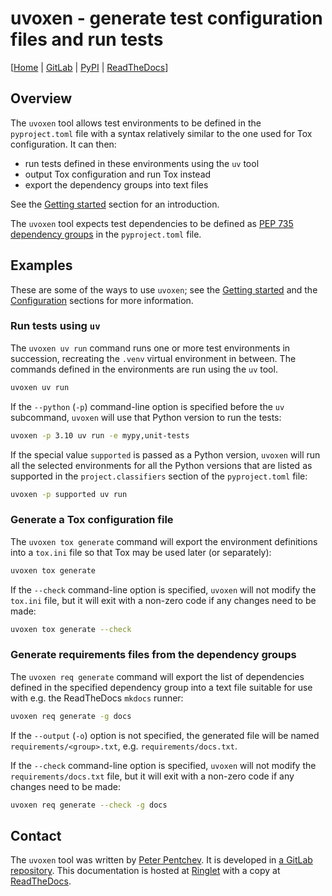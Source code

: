 <!--
SPDX-FileCopyrightText: Peter Pentchev <roam@ringlet.net>
SPDX-License-Identifier: BSD-2-Clause
-->

# uvoxen - generate test configuration files and run tests

\[[Home][ringlet-home] | [GitLab][gitlab] | [PyPI][pypi] | [ReadTheDocs][readthedocs]\]

## Overview

The `uvoxen` tool allows test environments to be defined in
the `pyproject.toml` file with a syntax relatively similar to
the one used for Tox configuration.
It can then:

- run tests defined in these environments using the `uv` tool
- output Tox configuration and run Tox instead
- export the dependency groups into text files

See the [Getting started](getting-started.md) section for an introduction.

The `uvoxen` tool expects test dependencies to be defined as
[PEP 735 dependency groups][pep-735] in the `pyproject.toml` file.

## Examples

These are some of the ways to use `uvoxen`; see
the [Getting started](getting-started.md) and
the [Configuration](config.md) sections for more information.

### Run tests using `uv`

The `uvoxen uv run` command runs one or more test environments in succession,
recreating the `.venv` virtual environment in between.
The commands defined in the environments are run using the `uv` tool.

``` sh
uvoxen uv run
```

If the `--python` (`-p`) command-line option is specified before the `uv`
subcommand, `uvoxen` will use that Python version to run the tests:

``` sh
uvoxen -p 3.10 uv run -e mypy,unit-tests
```

If the special value `supported` is passed as a Python version, `uvoxen` will
run all the selected environments for all the Python versions that are
listed as supported in the `project.classifiers` section of
the `pyproject.toml` file:

``` sh
uvoxen -p supported uv run
```

### Generate a Tox configuration file

The `uvoxen tox generate` command will export the environment definitions into
a `tox.ini` file so that Tox may be used later (or separately):

``` sh
uvoxen tox generate
```

If the `--check` command-line option is specified, `uvoxen` will not modify
the `tox.ini` file, but it will exit with a non-zero code if any changes
need to be made:

``` sh
uvoxen tox generate --check
```

### Generate requirements files from the dependency groups

The `uvoxen req generate` command will export the list of dependencies
defined in the specified dependency group into a text file suitable for
use with e.g. the ReadTheDocs `mkdocs` runner:

``` sh
uvoxen req generate -g docs
```

If the `--output` (`-o`) option is not specified, the generated file will
be named `requirements/<group>.txt`, e.g. `requirements/docs.txt`.

If the `--check` command-line option is specified, `uvoxen` will not modify
the `requirements/docs.txt` file, but it will exit with a non-zero code if
any changes need to be made:

``` sh
uvoxen req generate --check -g docs
```

## Contact

The `uvoxen` tool was written by [Peter Pentchev][roam].
It is developed in [a GitLab repository][gitlab].
This documentation is hosted at [Ringlet][ringlet-home] with a copy at [ReadTheDocs][readthedocs].

[roam]: mailto:roam@ringlet.net "Peter Pentchev"
[gitlab]: https://gitlab.com/ppentchev/uvoxen "The uvoxen GitLab repository"
[pep-735]: https://peps.python.org/pep-0735/ "PEP 735 – Dependency Groups in pyproject.toml"
[pypi]: https://pypi.org/project/uvoxen/ "The uvoxen Python Package Index page"
[readthedocs]: https://uvoxen.readthedocs.io/ "The uvoxen ReadTheDocs page"
[ringlet-home]: https://devel.ringlet.net/devel/uvoxen/ "The Ringlet uvoxen homepage"
